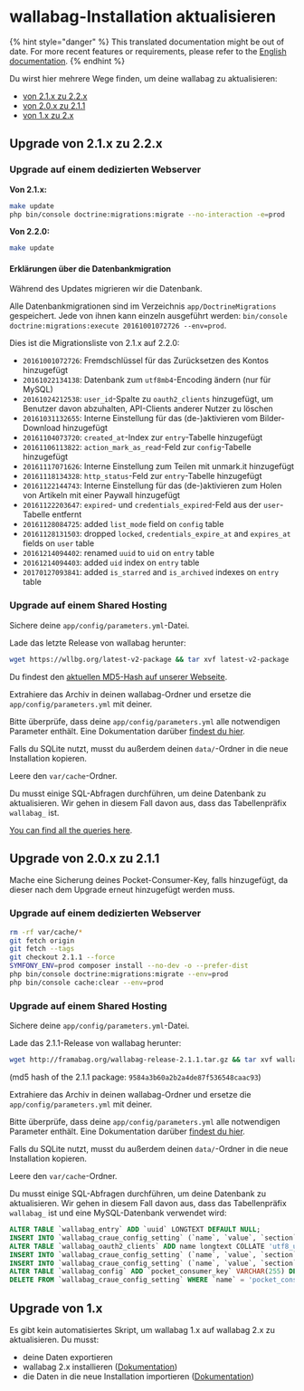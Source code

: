 wallabag-Installation aktualisieren
===================================

{% hint style="danger" %}
This translated documentation might be out of date. For more recent features or requirements, please refer to the [English documentation](https://doc.wallabag.org/en/).
{% endhint %}

Du wirst hier mehrere Wege finden, um deine wallabag zu aktualisieren:

-   [von 2.1.x zu 2.2.x](#upgrade-von-2-1-x-zu-2-2-x)
-   [von 2.0.x zu 2.1.1](#upgrade-von-2-0-x-zu-2-1-1)
-   [von 1.x zu 2.x](#upgrade-von-1-x)

Upgrade von 2.1.x zu 2.2.x
--------------------------

### Upgrade auf einem dedizierten Webserver

**Von 2.1.x:**

```bash
make update
php bin/console doctrine:migrations:migrate --no-interaction -e=prod
```

**Von 2.2.0:**

```bash
make update
```

#### Erklärungen über die Datenbankmigration

Während des Updates migrieren wir die Datenbank.

Alle Datenbankmigrationen sind im Verzeichnis `app/DoctrineMigrations`
gespeichert. Jede von ihnen kann einzeln ausgeführt werden:
`bin/console doctrine:migrations:execute 20161001072726 --env=prod`.

Dies ist die Migrationsliste von 2.1.x auf 2.2.0:

-   `20161001072726`: Fremdschlüssel für das Zurücksetzen des Kontos
    hinzugefügt
-   `20161022134138`: Datenbank zum `utf8mb4`-Encoding ändern (nur für
    MySQL)
-   `20161024212538`: `user_id`-Spalte zu `oauth2_clients` hinzugefügt,
    um Benutzer davon abzuhalten, API-Clients anderer Nutzer zu löschen
-   `20161031132655`: Interne Einstellung für das (de-)aktivieren vom
    Bilder-Download hinzugefügt
-   `20161104073720`: `created_at`-Index zur `entry`-Tabelle hinzugefügt
-   `20161106113822`: `action_mark_as_read`-Feld zur `config`-Tabelle
    hinzugefügt
-   `20161117071626`: Interne Einstellung zum Teilen mit unmark.it
    hinzugefügt
-   `20161118134328`: `http_status`-Feld zur `entry`-Tabelle hinzugefügt
-   `20161122144743`: Interne Einstellung für das (de-)aktivieren zum
    Holen von Artikeln mit einer Paywall hinzugefügt
-   `20161122203647`: `expired`- und `credentials_expired`-Feld aus der
    `user`-Tabelle entfernt
-   `20161128084725`: added `list_mode` field on `config` table
-   `20161128131503`: dropped `locked`, `credentials_expire_at` and
    `expires_at` fields on `user` table
-   `20161214094402`: renamed `uuid` to `uid` on `entry` table
-   `20161214094403`: added `uid` index on `entry` table
-   `20170127093841`: added `is_starred` and `is_archived` indexes on
    `entry` table

### Upgrade auf einem Shared Hosting

Sichere deine `app/config/parameters.yml`-Datei.

Lade das letzte Release von wallabag herunter:

```bash
wget https://wllbg.org/latest-v2-package && tar xvf latest-v2-package
```

Du findest den [aktuellen MD5-Hash auf unserer
Webseite](https://static.wallabag.org/releases/).

Extrahiere das Archiv in deinen wallabag-Ordner und ersetze die
`app/config/parameters.yml` mit deiner.

Bitte überprüfe, dass deine `app/config/parameters.yml` alle notwendigen
Parameter enthält. Eine Dokumentation darüber [findest du
hier](./parameters.md).

Falls du SQLite nutzt, musst du außerdem deinen `data/`-Ordner in die
neue Installation kopieren.

Leere den `var/cache`-Ordner.

Du musst einige SQL-Abfragen durchführen, um deine Datenbank zu
aktualisieren. Wir gehen in diesem Fall davon aus, dass das
Tabellenpräfix `wallabag_` ist.

[You can find all the queries
here](./query-upgrade-21-22.md).

Upgrade von 2.0.x zu 2.1.1
--------------------------

Mache eine Sicherung deines Pocket-Consumer-Key, falls hinzugefügt, da
dieser nach dem Upgrade erneut hinzugefügt werden muss.

### Upgrade auf einem dedizierten Webserver

```bash
rm -rf var/cache/*
git fetch origin
git fetch --tags
git checkout 2.1.1 --force
SYMFONY_ENV=prod composer install --no-dev -o --prefer-dist
php bin/console doctrine:migrations:migrate --env=prod
php bin/console cache:clear --env=prod
```

### Upgrade auf einem Shared Hosting

Sichere deine `app/config/parameters.yml`-Datei.

Lade das 2.1.1-Release von wallabag herunter:

```bash
wget http://framabag.org/wallabag-release-2.1.1.tar.gz && tar xvf wallabag-release-2.1.1.tar.gz
```

(md5 hash of the 2.1.1 package: `9584a3b60a2b2a4de87f536548caac93`)

Extrahiere das Archiv in deinen wallabag-Ordner und ersetze die
`app/config/parameters.yml` mit deiner.

Bitte überprüfe, dass deine `app/config/parameters.yml` alle notwendigen
Parameter enthält. Eine Dokumentation darüber [findest du
hier](./parameters.md).

Falls du SQLite nutzt, musst du außerdem deinen `data/`-Ordner in die
neue Installation kopieren.

Leere den `var/cache`-Ordner.

Du musst einige SQL-Abfragen durchführen, um deine Datenbank zu
aktualisieren. Wir gehen in diesem Fall davon aus, dass das
Tabellenpräfix `wallabag_` ist und eine MySQL-Datenbank verwendet wird:

```sql
ALTER TABLE `wallabag_entry` ADD `uuid` LONGTEXT DEFAULT NULL;
INSERT INTO `wallabag_craue_config_setting` (`name`, `value`, `section`) VALUES ('share_public', '1', 'entry');
ALTER TABLE `wallabag_oauth2_clients` ADD name longtext COLLATE 'utf8_unicode_ci' DEFAULT NULL;
INSERT INTO `wallabag_craue_config_setting` (`name`, `value`, `section`) VALUES ('import_with_redis', '0', 'import');
INSERT INTO `wallabag_craue_config_setting` (`name`, `value`, `section`) VALUES ('import_with_rabbitmq', '0', 'import');
ALTER TABLE `wallabag_config` ADD `pocket_consumer_key` VARCHAR(255) DEFAULT NULL;
DELETE FROM `wallabag_craue_config_setting` WHERE `name` = 'pocket_consumer_key';
```

Upgrade von 1.x
---------------

Es gibt kein automatisiertes Skript, um wallabag 1.x auf wallabag 2.x zu
aktualisieren. Du musst:

-   deine Daten exportieren
-   wallabag 2.x installieren ([Dokumentation](./installation/))
-   die Daten in die neue Installation importieren ([Dokumentation](../user/import/))
